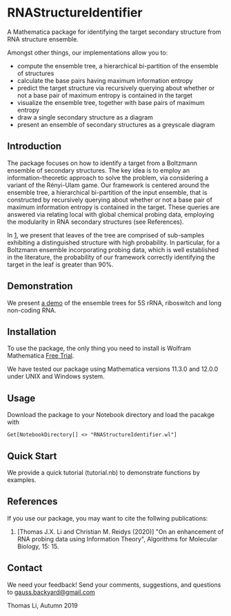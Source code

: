 # RNAStructureIdentifier
A Mathematica package for identifying the target secondary structure from RNA structure ensemble.

Amongst other things, our implementations allow you to:

- compute the ensemble tree, a hierarchical bi-partition of the ensemble of structures
- calculate the base pairs having maximum information entropy
- predict the target structure via recursively querying about whether or not
	a base pair of maximum entropy is contained in the target
- visualize the ensemble tree, together with base pairs of maximum entropy
- draw a single secondary structure as a diagram
- present an ensemble of secondary structures as a greyscale diagram

## Introduction

The package focuses on how to identify a target from a Boltzmann ensemble of secondary structures. The key idea is to employ an information-theoretic approach to solve the problem, via considering a variant of the Rényi-Ulam game. Our framework is centered around the ensemble tree, a hierarchical bi-partition of the input ensemble, that is constructed by recursively querying about whether or not a base pair of maximum information entropy is contained in the target. These queries are answered via relating local with global chemical probing data, employing the modularity in RNA secondary structures (see References).

In [1](http://arxiv.org/abs/1909.05744), we present that  leaves  of the tree are comprised of sub-samples exhibiting a distinguished structure with high probability. In particular, for a Boltzmann ensemble incorporating probing data, which is well established in the literature, the probability of our framework correctly identifying the target in the leaf is greater than 90%.

## Demonstration

We present [a demo](http://demonstrations.wolfram.com/IdentifyingTheTargetFromRNAStructureEnsemble/) of the ensemble trees for 5S rRNA, riboswitch and long non-coding RNA. 
    
## Installation

To use the package, the only thing you need to install is Wolfram Mathematica [Free Trial](https://www.wolfram.com/mathematica/trial/).

We have tested our package using Mathematica versions 11.3.0 and 12.0.0 under UNIX and Windows system.

## Usage
Download the package to your Notebook directory and load the pacakge with
```
Get[NotebookDirectory[] <> "RNAStructureIdentifier.wl"]
```

## Quick Start

We provide a quick tutorial (tutorial.nb) to demonstrate functions by examples.


## References

If you use our package, you may want to cite the follwing publications:

1. [Thomas J.X. Li and Christian M. Reidys (2020)] "On an enhancement of RNA probing data using Information Theory", Algorithms for Molecular Biology, 15: 15. 




## Contact

We need your feedback! Send your comments, suggestions, and questions to
gauss.backyard@gmail.com

Thomas Li, Autumn 2019

